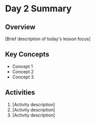 # Day 2 Summary

## Overview
[Brief description of today's lesson focus]

## Key Concepts
- Concept 1
- Concept 2
- Concept 3

## Activities
1. [Activity description]
2. [Activity description]
3. [Activity description]
